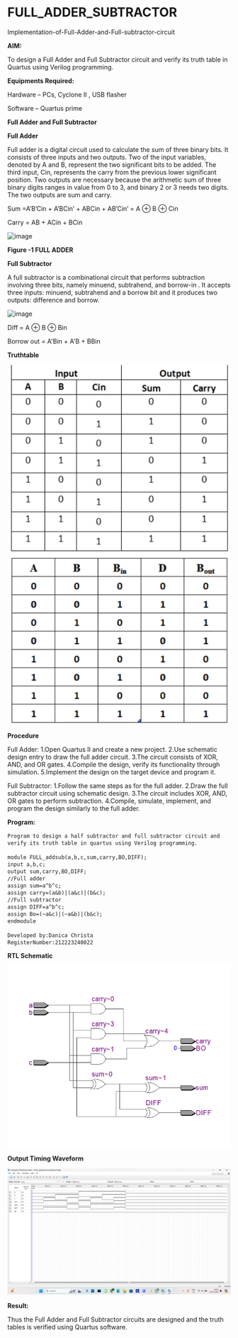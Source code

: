 # FULL_ADDER_SUBTRACTOR

Implementation-of-Full-Adder-and-Full-subtractor-circuit

**AIM:**

To design a Full Adder and Full Subtractor circuit and verify its truth table in Quartus using Verilog programming.

**Equipments Required:**

Hardware – PCs, Cyclone II , USB flasher

Software – Quartus prime

**Full Adder and Full Subtractor**

**Full Adder**

Full adder is a digital circuit used to calculate the sum of three binary bits. It consists of three inputs and two outputs. Two of the input variables, denoted by A and B, represent the two significant bits to be added. The third input, Cin, represents the carry from the previous lower significant position. Two outputs are necessary because the arithmetic sum of three binary digits ranges in value from 0 to 3, and binary 2 or 3 needs two digits. The two outputs are sum and carry.

Sum =A’B’Cin + A’BCin’ + ABCin + AB’Cin’ = A ⊕ B ⊕ Cin 

Carry = AB + ACin + BCin

![image](https://github.com/naavaneetha/FULL_ADDER_SUBTRACTOR/assets/154305477/0f30ba51-5ffb-4198-845f-18e054f675e7)

**Figure -1 FULL ADDER**

**Full Subtractor**

A full subtractor is a combinational circuit that performs subtraction involving three bits, namely minuend, subtrahend, and borrow-in . It accepts three inputs: minuend, subtrahend and a borrow bit and it produces two outputs: difference and borrow.

![image](https://github.com/naavaneetha/FULL_ADDER_SUBTRACTOR/assets/154305477/02b24f51-ab51-4304-9ad6-7b81ffc1ead5)

Diff = A ⊕ B ⊕ Bin 

Borrow out = A'Bin + A'B + BBin

**Truthtable**

![alt text](<Screenshot 2024-03-29 153931.png>)
![alt text](<Screenshot 2024-03-29 153848.png>)

**Procedure**

Full Adder:
1.Open Quartus II and create a new project. 2.Use schematic design entry to draw the full adder circuit. 3.The circuit consists of XOR, AND, and OR gates. 4.Compile the design, verify its functionality through simulation. 5.Implement the design on the target device and program it.

Full Subtractor:
1.Follow the same steps as for the full adder. 2.Draw the full subtractor circuit using schematic design. 3.The circuit includes XOR, AND, OR gates to perform subtraction. 4.Compile, simulate, implement, and program the design similarly to the full adder.

**Program:**
```
Program to design a half subtractor and full subtractor circuit and verify its truth table in quartus using Verilog programming.

module FULL_addsub(a,b,c,sum,carry,BO,DIFF);
input a,b,c;
output sum,carry,BO,DIFF;
//Full adder
assign sum=a^b^c;
assign carry=(a&b)|(a&c)|(b&c);
//Full subtractor
assign DIFF=a^b^c;
assign Bo=(~a&c)|(~a&b)|(b&c);
endmodule

Developed by:Danica Christa
RegisterNumber:212223240022
```
**RTL Schematic**

![alt text](<Screenshot 2024-03-19 090632.png>)

**Output Timing Waveform**

![alt text](<Screenshot 2024-03-19 090531.png>)

**Result:**

Thus the Full Adder and Full Subtractor circuits are designed and the truth tables is verified using Quartus software.



